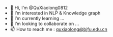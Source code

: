 - 👋 Hi, I’m @QuXiaolong0812
- 👀 I’m interested in NLP & Knowledge graph
- 🌱 I’m currently learning ...
- 💞️ I’m looking to collaborate on ...
- 📫 How to reach me : quxiaolong@bjfu.edu.cn

<!---
QuXiaolong0812/QuXiaolong0812 is a ✨ special ✨ repository because its `README.md` (this file) appears on your GitHub profile.
You can click the Preview link to take a look at your changes.
--->

